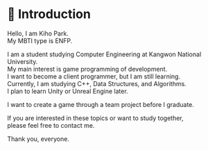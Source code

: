 # 🩻 Introduction
Hello, I am Kiho Park.<br>
My MBTI type is ENFP.<br>


I am a student studying Computer Engineering at Kangwon National University.<br>
My main interest is game programming of development.<br>
I want to become a client programmer, but I am still learning.<br>
Currently, I am studying C++, Data Structures, and Algorithms.<br>
I plan to learn Unity or Unreal Engine later.<br>

I want to create a game through a team project before I graduate.<br>

If you are interested in these topics or want to study together,<br>
please feel free to contact me.<br>

Thank you, everyone.







